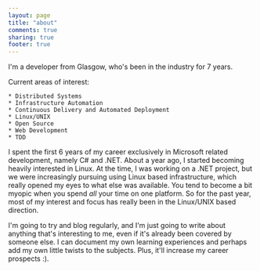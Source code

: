 ```yaml
---
layout: page
title: "about"
comments: true
sharing: true
footer: true
---
```


I'm a developer from Glasgow, who's been in the industry for 7 years.

Current areas of interest:

    * Distributed Systems
    * Infrastructure Automation
    * Continuous Delivery and Automated Deployment
    * Linux/UNIX
    * Open Source
    * Web Development
    * TDD

I spent the first 6 years of my career exclusively in Microsoft related development, namely C# and .NET. About a year ago, I started becoming heavily interested in Linux. At the time, I was working on a .NET project, but we were increasingly pursuing using Linux based infrastructure, which really opened my eyes to what else was available. You tend to become a bit myopic when you spend _all_ your time on one platform. So for the past year, most of my interest and focus has really been in the Linux/UNIX based direction.

I'm going to try and blog regularly, and I'm just going to write about anything that's interesting to me, even if it's already been covered by someone else. I can document my own learning experiences and perhaps add my own little twists to the subjects. Plus, it'll increase my career prospects :).
